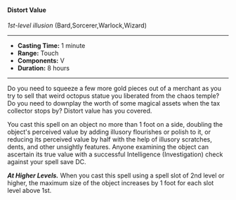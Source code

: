 #### Distort Value
*1st-level illusion* (Bard,Sorcerer,Warlock,Wizard)
___
- **Casting Time:** 1 minute
- **Range:** Touch
- **Components:** V
- **Duration:** 8 hours
---
Do you need to squeeze a few more gold pieces out of a merchant as you try to sell that weird octopus statue you liberated from the chaos temple? Do you need to downplay the worth of some magical assets when the tax collector stops by? Distort value has you covered.

You cast this spell on an object no more than 1 foot on a side, doubling the object's perceived value by adding illusory flourishes or polish to it, or reducing its perceived value by half with the help of illusory scratches, dents, and other unsightly features. Anyone examining the object can ascertain its true value with a successful Intelligence (Investigation) check against your spell save DC.

***At Higher Levels.*** When you cast this spell using a spell slot of 2nd level or higher, the maximum size of the object increases by 1 foot for each slot level above 1st.